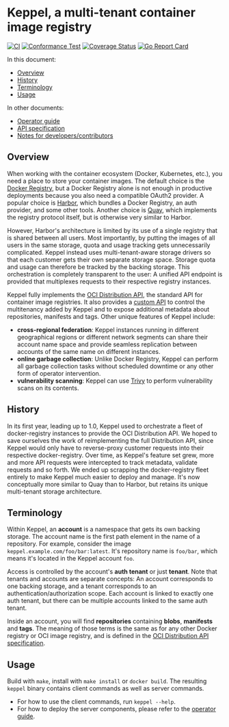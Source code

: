 <!--
SPDX-FileCopyrightText: 2025 SAP SE

SPDX-License-Identifier: Apache-2.0
-->

# Keppel, a multi-tenant container image registry

[![CI](https://github.com/sapcc/keppel/actions/workflows/ci.yaml/badge.svg)](https://github.com/sapcc/keppel/actions/workflows/ci.yaml)
[![Conformance Test](https://github.com/sapcc/keppel/actions/workflows/oci-distribution-conformance.yml/badge.svg)](https://github.com/sapcc/keppel/actions/workflows/oci-distribution-conformance.yml)
[![Coverage Status](https://coveralls.io/repos/github/sapcc/keppel/badge.svg?branch=master)](https://coveralls.io/github/sapcc/keppel?branch=master)
[![Go Report Card](https://goreportcard.com/badge/github.com/sapcc/keppel)](https://goreportcard.com/report/github.com/sapcc/keppel)

In this document:

- [Overview](#overview)
- [History](#history)
- [Terminology](#terminology)
- [Usage](#usage)

In other documents:

- [Operator guide](./docs/operator-guide.md)
- [API specification](./docs/api-spec.md)
- [Notes for developers/contributors](./CONTRIBUTING.md)

## Overview

When working with the container ecosystem (Docker, Kubernetes, etc.), you need a place to store your container images.
The default choice is the [Docker Registry](https://github.com/docker/distribution), but a Docker Registry alone is not
enough in productive deployments because you also need a compatible OAuth2 provider. A popular choice is
[Harbor](https://goharbor.io), which bundles a Docker Registry, an auth provider, and some other tools. Another choice
is [Quay](https://github.com/quay/quay), which implements the registry protocol itself, but is otherwise very similar to
Harbor.

However, Harbor's architecture is limited by its use of a single registry that is shared between all users. Most
importantly, by putting the images of all users in the same storage, quota and usage tracking gets unnecessarily
complicated. Keppel instead uses multi-tenant-aware storage drivers so that each customer gets their own separate
storage space. Storage quota and usage can therefore be tracked by the backing storage. This orchestration is completely
transparent to the user: A unified API endpoint is provided that multiplexes requests to their respective registry
instances.

Keppel fully implements the [OCI Distribution API][dist-api], the standard API for container image registries. It also
provides a [custom API](docs/api-spec.md) to control the multitenancy added by Keppel and to expose additional metadata
about repositories, manifests and tags. Other unique features of Keppel include:

- **cross-regional federation**: Keppel instances running in different geographical regions or different network
  segments can share their account name space and provide seamless replication between accounts of the same name on
  different instances.
- **online garbage collection**: Unlike Docker Registry, Keppel can perform all garbage collection tasks without
  scheduled downtime or any other form of operator intervention.
- **vulnerability scanning**: Keppel can use [Trivy](https://trivy.dev/) to perform vulnerability scans on its contents.

[dist-api]: https://github.com/opencontainers/distribution-spec

## History

In its first year, leading up to 1.0, Keppel used to orchestrate a fleet of docker-registry instances to provide the
OCI Distribution API. We hoped to save ourselves the work of reimplementing the full Distribution API, since Keppel
would only have to reverse-proxy customer requests into their respective docker-registry. Over time, as Keppel's feature
set grew, more and more API requests were intercepted to track metadata, validate requests and so forth. We ended up
scrapping the docker-registry fleet entirely to make Keppel much easier to deploy and manage. It's now conceptually more
similar to Quay than to Harbor, but retains its unique multi-tenant storage architecture.

## Terminology

Within Keppel, an **account** is a namespace that gets its own backing storage. The account name is the first path
element in the name of a repository. For example, consider the image `keppel.example.com/foo/bar:latest`. It's
repository name is `foo/bar`, which means it's located in the Keppel account `foo`.

Access is controlled by the account's **auth tenant** or just **tenant**. Note that tenants and accounts are separate
concepts: An account corresponds to one backing storage, and a tenant corresponds to an authentication/authorization
scope. Each account is linked to exactly one auth tenant, but there can be multiple accounts linked to the same auth
tenant.

Inside an account, you will find **repositories** containing **blobs**, **manifests** and **tags**. The meaning of those
terms is the same as for any other Docker registry or OCI image registry, and is defined in the [OCI Distribution API
specification][dist-api].

## Usage

Build with `make`, install with `make install` or `docker build`. The resulting `keppel` binary contains client commands
as well as server commands.

- For how to use the client commands, run `keppel --help`.
- For how to deploy the server components, please refer to the [operator guide](./docs/operator-guide.md).

